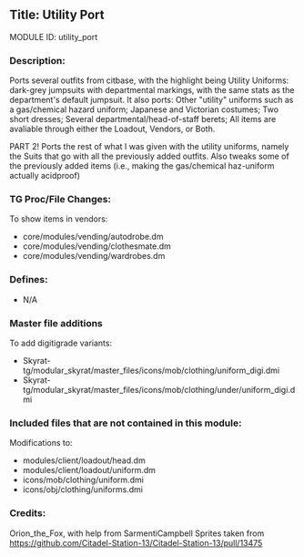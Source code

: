 ## Title: Utility Port

MODULE ID: utility_port

### Description:

Ports several outfits from citbase, with the highlight being Utility Uniforms: dark-grey jumpsuits with departmental markings, with the same stats as the department's default jumpsuit.
It also ports:
    Other "utility" uniforms such as a gas/chemical hazard uniform;
    Japanese and Victorian costumes;
    Two short dresses;
    Several departmental/head-of-staff berets;
All items are avaliable through either the Loadout, Vendors, or Both. 


PART 2!
Ports the rest of what I was given with the utility uniforms, namely the Suits that go with all the previously added outfits. Also tweaks some of the previously added items (i.e., making the gas/chemical haz-uniform actually acidproof)

### TG Proc/File Changes:

To show items in vendors:
- core/modules/vending/autodrobe.dm
- core/modules/vending/clothesmate.dm
- core/modules/vending/wardrobes.dm

### Defines:

- N/A

### Master file additions

To add digitigrade variants:
- Skyrat-tg/modular_skyrat/master_files/icons/mob/clothing/uniform_digi.dmi
- Skyrat-tg/modular_skyrat/master_files/icons/mob/clothing/under/uniform_digi.dmi

### Included files that are not contained in this module:

Modifications to:
- modules/client/loadout/head.dm
- modules/client/loadout/uniform.dm
- icons/mob/clothing/uniform.dmi
- icons/obj/clothing/uniforms.dmi

### Credits:

Orion_the_Fox, with help from SarmentiCampbell
Sprites taken from https://github.com/Citadel-Station-13/Citadel-Station-13/pull/13475